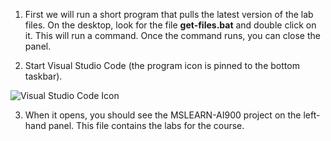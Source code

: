 1. First we will run a short program that pulls the latest version of the lab files. On the desktop, look for the file **get-files.bat** and double click on it. This will run a command. Once the command runs, you can close the panel.

2.  Start Visual Studio Code (the program icon is pinned to the bottom taskbar). 

![Visual Studio Code Icon](./images/vscode.jpg)

3. When it opens, you should see the MSLEARN-AI900 project on the left-hand panel. This file contains the labs for the course. 